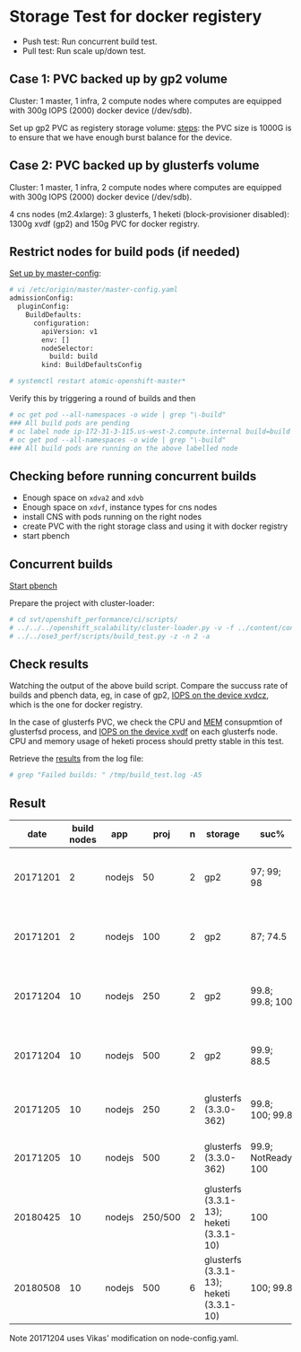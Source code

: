 # Storage Test for docker registery

* Push test: Run concurrent build test.
* Pull test: Run scale up/down test.

## Case 1: PVC backed up by gp2 volume

Cluster: 1 master, 1 infra, 2 compute nodes where computes are equipped with 300g IOPS (2000) docker device (/dev/sdb).

Set up gp2 PVC as registery storage volume: [steps](../learn/docker_registry.md#use-filesystem-driver-for-docker-registry): the PVC size is 1000G is to ensure that we have enough burst balance for the device.

## Case 2: PVC backed up by glusterfs volume

Cluster: 1 master, 1 infra, 2 compute nodes where computes are equipped with 300g IOPS (2000) docker device (/dev/sdb).

4 cns nodes (m2.4xlarge): 3 glusterfs, 1 heketi (block-provisioner disabled): 1300g xvdf (gp2) and 150g PVC for docker registry.

## Restrict nodes for build pods (if needed)

[Set up by master-config](https://docs.openshift.org/latest/install_config/build_defaults_overrides.html#install-config-build-defaults-overrides):

```sh
# vi /etc/origin/master/master-config.yaml
admissionConfig:
  pluginConfig:
    BuildDefaults:
      configuration:
        apiVersion: v1
        env: []
        nodeSelector:
          build: build
        kind: BuildDefaultsConfig

# systemctl restart atomic-openshift-master*
```

Verify this by triggering a round of builds and then

```sh
# oc get pod --all-namespaces -o wide | grep "\-build"
### All build pods are pending
# oc label node ip-172-31-3-115.us-west-2.compute.internal build=build
# oc get pod --all-namespaces -o wide | grep "\-build"
### All build pods are running on the above labelled node

```

## Checking before running concurrent builds

* Enough space on <code>xdva2</code> and <code>xdvb</code>
* Enough space on <code>xdvf</code>, instance types for cns nodes
* install CNS with pods running on the right nodes
* create PVC with the right storage class and using it with docker registry
* start pbench

## Concurrent builds

[Start pbench](../learn/pbench.md#use-pbench-in-the-test)

Prepare the project with cluster-loader:

```sh
# cd svt/openshift_performance/ci/scripts/
# ../../../openshift_scalability/cluster-loader.py -v -f ../content/conc_builds_nodejs.yaml 
# ../../ose3_perf/scripts/build_test.py -z -n 2 -a
```

## Check results

Watching the output of the above build script. Compare the succuss rate of builds and pbench data, eg, in case of gp2, [IOPS on the device xvdcz](http://perf-infra.ec2.breakage.org/pbench/results/ip-172-31-24-121/hk-conc-scale-a/tools-default/ip-172-31-57-74.us-west-2.compute.internal/iostat/disk.html), which is the one for docker registry.

In the case of glusterfs PVC, we check the CPU and [MEM](http://perf-infra.ec2.breakage.org/pbench/results/ip-172-31-4-223/hk-conc-scale-a/tools-default/ip-172-31-4-223/ip-172-31-35-129.us-west-2.compute.internal/pidstat/memory_usage.html) consupmtion of glusterfsd process, and [IOPS on the device xvdf](http://perf-infra.ec2.breakage.org/pbench/results/ip-172-31-4-223/hk-conc-scale-a/tools-default/ip-172-31-4-223/ip-172-31-35-129.us-west-2.compute.internal/iostat/disk.html) on each glusterfs node. CPU and memory usage of heketi process should pretty stable in this test.

Retrieve the [results](docker_reg_storage_result.md) from the log file:

```sh
# grep "Failed builds: " /tmp/build_test.log -A5          
```


## Result

| date     | build nodes | app    | proj    | n | storage                                 | suc%                | pbench                                                                                    | oc version                      |
|----------|-------------|--------|---------|---|-----------------------------------------|---------------------|-------------------------------------------------------------------------------------------|---------------------------------|
| 20171201 | 2           | nodejs | 50      | 2 | gp2                                     | 97; 99; 98          | [ip-172-31-24-121](http://perf-infra.ec2.breakage.org/pbench/results/ip-172-31-24-121/)   | 3.7.9-1.git.0.7c71a2d.el7       |
| 20171201 | 2           | nodejs | 100     | 2 | gp2                                     | 87; 74.5            | [ip-172-31-24-121](http://perf-infra.ec2.breakage.org/pbench/results/ip-172-31-24-121/)   | 3.7.9-1.git.0.7c71a2d.el7       |
| 20171204 | 10          | nodejs | 250     | 2 | gp2                                     | 99.8; 99.8; 100     | [ip-172-31-23-178](http://perf-infra.ec2.breakage.org/pbench/results/ip-172-31-23-178/)   | 3.7.9-1.git.0.7c71a2d.el7       |
| 20171204 | 10          | nodejs | 500     | 2 | gp2                                     | 99.9; 88.5          | [ip-172-31-23-178](http://perf-infra.ec2.breakage.org/pbench/results/ip-172-31-23-178/)   | 3.7.9-1.git.0.7c71a2d.el7       |
| 20171205 | 10          | nodejs | 250     | 2 | glusterfs (3.3.0-362)                   | 99.8; 100; 99.8     | [ip-172-31-4-223](http://perf-infra.ec2.breakage.org/pbench/results/ip-172-31-4-223/)     | 3.7.9-1.git.0.7c71a2d.el7       |
| 20171205 | 10          | nodejs | 500     | 2 | glusterfs (3.3.0-362)                   | 99.9; NotReady; 100 | [ip-172-31-4-223](http://perf-infra.ec2.breakage.org/pbench/results/ip-172-31-4-223/)     | 3.7.9-1.git.0.7c71a2d.el7       |
| 20180425 | 10          | nodejs | 250/500 | 2 | glusterfs (3.3.1-13); heketi (3.3.1-10) | 100                 | [172-31-2-125](http://pbench.perf.lab.eng.bos.redhat.com/results/EC2::ip-172-31-2-125/)   | 3.10.0-0.28.0.git.0.66790cb.el7 |
| 20180508 | 10          | nodejs | 500     | 6 | glusterfs (3.3.1-13); heketi (3.3.1-10) | 100; 99.8           | [172-31-55-221](http://pbench.perf.lab.eng.bos.redhat.com/results/EC2::ip-172-31-55-221/) | 3.10.0-0.32.0.git.0.2b17fd0.el7 (with crio) |

Note 20171204 uses Vikas' modification on node-config.yaml.
